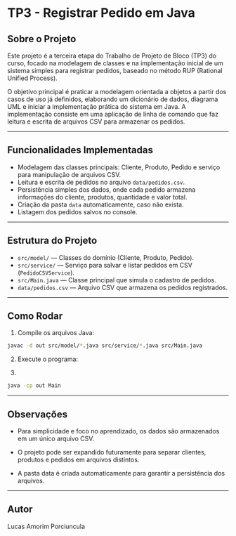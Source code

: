 # TP3 - Registrar Pedido em Java

## Sobre o Projeto

Este projeto é a terceira etapa do Trabalho de Projeto de Bloco (TP3) do curso, focado na modelagem de classes e na implementação inicial de um sistema simples para registrar pedidos, baseado no método RUP (Rational Unified Process).

O objetivo principal é praticar a modelagem orientada a objetos a partir dos casos de uso já definidos, elaborando um dicionário de dados, diagrama UML e iniciar a implementação prática do sistema em Java. A implementação consiste em uma aplicação de linha de comando que faz leitura e escrita de arquivos CSV para armazenar os pedidos.

---

## Funcionalidades Implementadas

- Modelagem das classes principais: Cliente, Produto, Pedido e serviço para manipulação de arquivos CSV.
- Leitura e escrita de pedidos no arquivo `data/pedidos.csv`.
- Persistência simples dos dados, onde cada pedido armazena informações do cliente, produtos, quantidade e valor total.
- Criação da pasta `data` automaticamente, caso não exista.
- Listagem dos pedidos salvos no console.

---

## Estrutura do Projeto

- `src/model/` — Classes do domínio (Cliente, Produto, Pedido).
- `src/service/` — Serviço para salvar e listar pedidos em CSV (`PedidoCSVService`).
- `src/Main.java` — Classe principal que simula o cadastro de pedidos.
- `data/pedidos.csv` — Arquivo CSV que armazena os pedidos registrados.

---

## Como Rodar

1. Compile os arquivos Java:

```bash
javac -d out src/model/*.java src/service/*.java src/Main.java
```
2. Execute o programa:

3.
```bash
java -cp out Main
```

---

## Observações
- Para simplicidade e foco no aprendizado, os dados são armazenados em um único arquivo CSV.

- O projeto pode ser expandido futuramente para separar clientes, produtos e pedidos em arquivos distintos.

- A pasta data é criada automaticamente para garantir a persistência dos arquivos.

---
## Autor
Lucas Amorim Porciuncula


